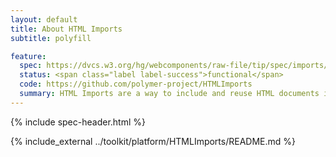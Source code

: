 ```yaml
---
layout: default
title: About HTML Imports
subtitle: polyfill

feature:
  spec: https://dvcs.w3.org/hg/webcomponents/raw-file/tip/spec/imports/index.html
  status: <span class="label label-success">functional</span>
  code: https://github.com/polymer-project/HTMLImports
  summary: HTML Imports are a way to include and reuse HTML documents in other HTML documents.
---
```


{% include spec-header.html %}

{% include_external ../toolkit/platform/HTMLImports/README.md %}